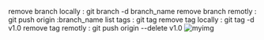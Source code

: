 remove branch locally : git branch -d branch_name
remove branch remotly : git push origin :branch_name
list tags : git tag
remove tag locally : git tag -d v1.0
remove tag remotly : git push origin --delete v1.0
![myimg]([images/example.jpg](https://images.pexels.com/photos/3680219/pexels-photo-3680219.jpeg?auto=compress&cs=tinysrgb&w=1260&h=750&dpr=1)https://images.pexels.com/photos/3680219/pexels-photo-3680219.jpeg?auto=compress&cs=tinysrgb&w=1260&h=750&dpr=1)

